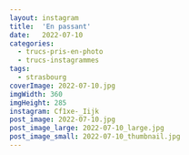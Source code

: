 ```yaml
---
layout: instagram
title:  'En passant'
date:   2022-07-10
categories: 
  - trucs-pris-en-photo
  - trucs-instagrammes
tags:
  - strasbourg
coverImage: 2022-07-10.jpg
imgWidth: 360
imgHeight: 285
instagram: Cf1xe-_Iijk
post_image: 2022-07-10.jpg
post_image_large: 2022-07-10_large.jpg
post_image_small: 2022-07-10_thumbnail.jpg
---
```


